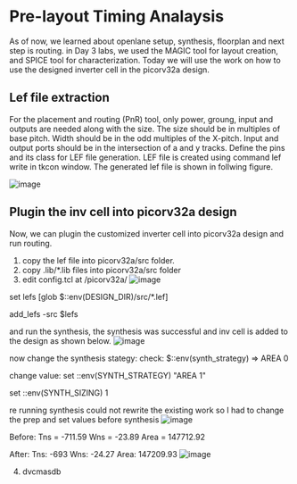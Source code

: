 # Pre-layout Timing Analaysis
As of now, we learned about openlane setup, synthesis, floorplan and next step is routing. in Day 3 labs, we used the MAGIC tool for layout creation, and SPICE tool for characterization. Today we will use the work on how to use the designed inverter cell in the picorv32a design.

## Lef file extraction
For the placement and routing (PnR) tool, only power, groung, input and outputs are needed along with the size. The size should be in multiples of base pitch. Width should be in the odd multiples of the X-pitch. Input and output ports should be in the intersection of a and y tracks. Define the pins and its class for LEF file generation.
LEF file is created using command lef write in tkcon window. The generated lef file is shown in follwing figure.

![image](https://github.com/RajuMachupalli/openlane_test/assets/52839597/93512fcc-bff7-454a-8e0d-4d0d767ea1bf)

## Plugin the inv cell into picorv32a design
Now, we can plugin the customized inverter cell into picorv32a design and run routing.
1. copy the lef file into picorv32a/src folder.
2. copy .lib/*.lib files into picorv32a/src folder
3. edit config.tcl at /picorv32a/ 
![image](https://github.com/RajuMachupalli/openlane_test/assets/52839597/acf873d7-0df5-413b-9522-3426f355d606)


set lefs  [glob $::env(DESIGN_DIR)/src/*.lef]

add_lefs -src $lefs

and run the synthesis, the synthesis was successful and inv cell is added to the design as shown below.
![image](https://github.com/RajuMachupalli/openlane_test/assets/52839597/d6d0917f-4332-4588-bd77-20259f192d90)

now change the synthesis stategy:
check: $::env(synth_strategy) => AREA 0

change value:
set ::env(SYNTH_STRATEGY) "AREA 1"

set ::env(SYNTH_SIZING) 1

re running synthesis could not rewrite the existing work so I had to change the prep and set values before synthesis
![image](https://github.com/RajuMachupalli/openlane_test/assets/52839597/af70fa37-5603-4d85-9b58-f9727ba8eb3b)

Before:
  Tns = -711.59
  Wns = -23.89
  Area = 147712.92

After:
  Tns: -693
  Wns: -24.27
  Area: 147209.93
![image](https://github.com/RajuMachupalli/openlane_test/assets/52839597/d70b7163-2ead-49a9-a437-ae651160b976)


4. dvcmasdb
